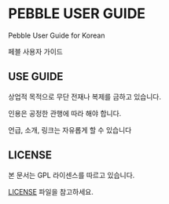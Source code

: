 # PEBBLE USER GUIDE

Pebble User Guide for Korean

페블 사용자 가이드

## USE GUIDE

상업적 목적으로 무단 전재나 복제를 금하고 있습니다.

인용은 공정한 관행에 따라 해야 합니다.

언급, 소개, 링크는 자유롭게 할 수 있습니다

## LICENSE

본 문서는 GPL 라이센스를 따르고 있습니다.

[LICENSE](LICENSE.md) 파일을 참고하세요.
